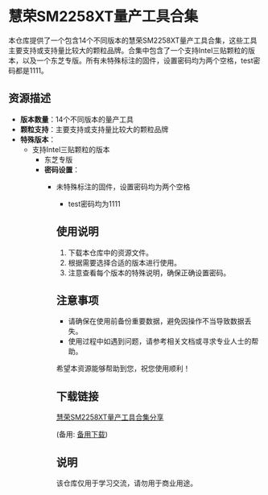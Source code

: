 # 慧荣SM2258XT量产工具合集

本仓库提供了一个包含14个不同版本的慧荣SM2258XT量产工具合集，这些工具主要支持或支持量比较大的颗粒品牌。合集中包含了一个支持Intel三贴颗粒的版本，以及一个东芝专版。所有未特殊标注的固件，设置密码均为两个空格，test密码都是1111。

## 资源描述

- **版本数量**：14个不同版本的量产工具
- **颗粒支持**：主要支持或支持量比较大的颗粒品牌
- **特殊版本**：
  - 支持Intel三贴颗粒的版本
    - 东芝专版
    - **密码设置**：
      - 未特殊标注的固件，设置密码均为两个空格
        - test密码均为1111

        ## 使用说明

        1. 下载本仓库中的资源文件。
        2. 根据需要选择合适的版本进行使用。
        3. 注意查看每个版本的特殊说明，确保正确设置密码。

        ## 注意事项

        - 请确保在使用前备份重要数据，避免因操作不当导致数据丢失。
        - 使用过程中如遇到问题，请参考相关文档或寻求专业人士的帮助。

        希望本资源能够帮助到您，祝您使用顺利！

        ## 下载链接
        [慧荣SM2258XT量产工具合集分享](https://pan.quark.cn/s/f7fc4dd30f5a) 

        (备用: [备用下载](https://pan.baidu.com/s/1X65TvFUqb5T4rPnzVa2rgA?pwd=1234))

        ## 说明

        该仓库仅用于学习交流，请勿用于商业用途。
